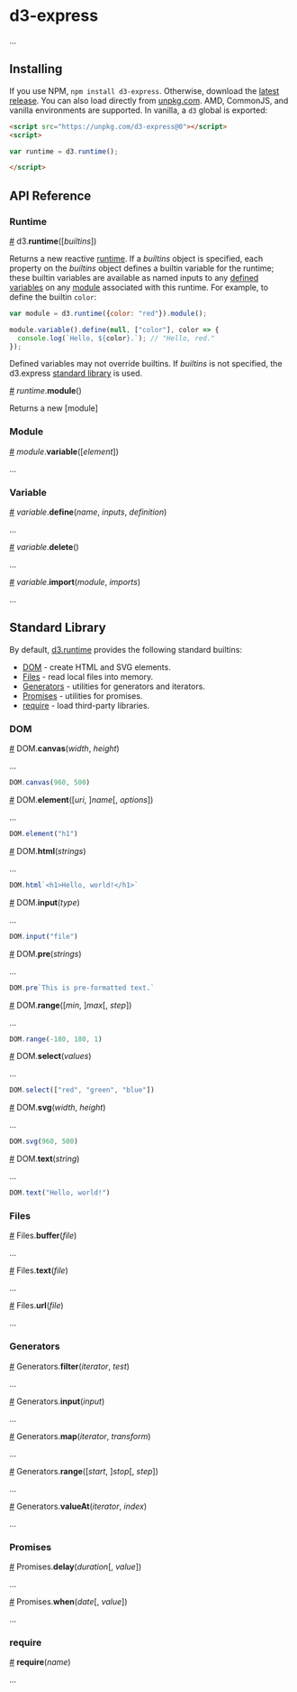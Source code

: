 # d3-express

…

## Installing

If you use NPM, `npm install d3-express`. Otherwise, download the [latest release](https://github.com/d3/d3-express/releases/latest). You can also load directly from [unpkg.com](https://unpkg.com/d3-express/). AMD, CommonJS, and vanilla environments are supported. In vanilla, a `d3` global is exported:

```html
<script src="https://unpkg.com/d3-express@0"></script>
<script>

var runtime = d3.runtime();

</script>
```

## API Reference

### Runtime

<a href="#runtime" name="runtime">#</a> d3.<b>runtime</b>([<i>builtins</i>])

Returns a new reactive [runtime](#runtime). If a *builtins* object is specified, each property on the *builtins* object defines a builtin variable for the runtime; these builtin variables are available as named inputs to any [defined variables](#variable_define) on any [module](#modules) associated with this runtime. For example, to define the builtin `color`:

```js
var module = d3.runtime({color: "red"}).module();

module.variable().define(null, ["color"], color => {
  console.log(`Hello, ${color}.`); // "Hello, red."
});
```

Defined variables may not override builtins. If *builtins* is not specified, the d3.express [standard library](#standard-library) is used.

<a href="#runtime_module" name="runtime_module">#</a> <i>runtime</i>.<b>module</b>()

Returns a new [module]

### Module

<a href="#module_variable" name="module_variable">#</a> <i>module</i>.<b>variable</b>([<i>element</i>])

…

### Variable

<a href="#variable_define" name="variable_define">#</a> <i>variable</i>.<b>define</b>(<i>name</i>, <i>inputs</i>, <i>definition</i>)

…

<a href="#variable_delete" name="variable_delete">#</a> <i>variable</i>.<b>delete</b>()

…

<a href="#variable_import" name="variable_import">#</a> <i>variable</i>.<b>import</b>(<i>module</i>, <i>imports</i>)

…

## Standard Library

By default, [d3.runtime](#runtime) provides the following standard builtins:

* [DOM](#dom) - create HTML and SVG elements.
* [Files](#files) - read local files into memory.
* [Generators](#generators) - utilities for generators and iterators.
* [Promises](#promises) - utilities for promises.
* [require](#require) - load third-party libraries.

### DOM

<a href="#DOM_canvas" name="DOM_canvas">#</a> DOM.<b>canvas</b>(<i>width</i>, <i>height</i>)

…

```js
DOM.canvas(960, 500)
```

<a href="#DOM_element" name="DOM_element">#</a> DOM.<b>element</b>([<i>uri</i>, ]<i>name</i>[, <i>options</i>])

…

```js
DOM.element("h1")
```

<a href="#DOM_html" name="DOM_html">#</a> DOM.<b>html</b>(<i>strings</i>)

…

```js
DOM.html`<h1>Hello, world!</h1>`
```

<a href="#DOM_input" name="DOM_input">#</a> DOM.<b>input</b>(<i>type</i>)

…

```js
DOM.input("file")
```

<a href="#DOM_pre" name="DOM_pre">#</a> DOM.<b>pre</b>(<i>strings</i>)

…

```js
DOM.pre`This is pre-formatted text.`
```

<a href="#DOM_range" name="DOM_range">#</a> DOM.<b>range</b>([<i>min</i>, ]<i>max</i>[, <i>step</i>])

…

```js
DOM.range(-180, 180, 1)
```

<a href="#DOM_select" name="DOM_select">#</a> DOM.<b>select</b>(<i>values</i>)

…

```js
DOM.select(["red", "green", "blue"])
```

<a href="#DOM_svg" name="DOM_svg">#</a> DOM.<b>svg</b>(<i>width</i>, <i>height</i>)

…

```js
DOM.svg(960, 500)
```

<a href="#DOM_text" name="DOM_text">#</a> DOM.<b>text</b>(<i>string</i>)

…

```js
DOM.text("Hello, world!")
```

### Files

<a href="#Files_buffer" name="Files_buffer">#</a> Files.<b>buffer</b>(<i>file</i>)

…

<a href="#Files_text" name="Files_text">#</a> Files.<b>text</b>(<i>file</i>)

…

<a href="#Files_url" name="Files_url">#</a> Files.<b>url</b>(<i>file</i>)

…

### Generators

<a href="#Generators_filter" name="Generators_filter">#</a> Generators.<b>filter</b>(<i>iterator</i>, <i>test</i>)

…

<a href="#Generators_input" name="Generators_input">#</a> Generators.<b>input</b>(<i>input</i>)

…

<a href="#Generators_map" name="Generators_map">#</a> Generators.<b>map</b>(<i>iterator</i>, <i>transform</i>)

…

<a href="#Generators_range" name="Generators_range">#</a> Generators.<b>range</b>([<i>start</i>, ]<i>stop</i>[, <i>step</i>])

…

<a href="#Generators_valueAt" name="Generators_valueAt">#</a> Generators.<b>valueAt</b>(<i>iterator</i>, <i>index</i>)

…

### Promises

<a href="#Promises_delay" name="Promises_delay">#</a> Promises.<b>delay</b>(<i>duration</i>[, <i>value</i>])

…

<a href="#Promises_when" name="Promises_when">#</a> Promises.<b>when</b>(<i>date</i>[, <i>value</i>])

…

### require

<a href="#require" name="require">#</a> <b>require</b>(<i>name</i>)

…
